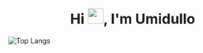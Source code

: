 <h1 align="center">Hi <img src="https://media.giphy.com/media/hvRJCLFzcasrR4ia7z/giphy.gif" width="32px">, I'm Umidullo</h1>

![Top Langs](https://github-readme-stats.vercel.app/api/top-langs/?username=umidullo&layout=compact&langs_count=10&hide=Jupyter%20Notebook)
